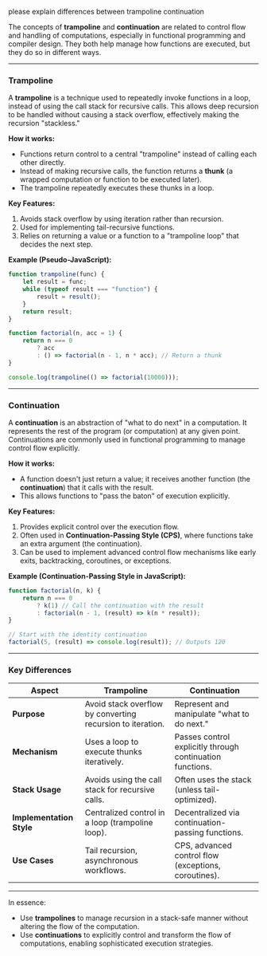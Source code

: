 please explain differences between trampoline continuation

The concepts of **trampoline** and **continuation** are related to control flow and handling of computations, especially in functional programming and compiler design. They both help manage how functions are executed, but they do so in different ways.

---

### **Trampoline**
A **trampoline** is a technique used to repeatedly invoke functions in a loop, instead of using the call stack for recursive calls. This allows deep recursion to be handled without causing a stack overflow, effectively making the recursion "stackless."

**How it works:**
- Functions return control to a central "trampoline" instead of calling each other directly.
- Instead of making recursive calls, the function returns a **thunk** (a wrapped computation or function to be executed later).
- The trampoline repeatedly executes these thunks in a loop.

**Key Features:**
1. Avoids stack overflow by using iteration rather than recursion.
2. Used for implementing tail-recursive functions.
3. Relies on returning a value or a function to a "trampoline loop" that decides the next step.

**Example (Pseudo-JavaScript):**
```javascript
function trampoline(func) {
    let result = func;
    while (typeof result === "function") {
        result = result();
    }
    return result;
}

function factorial(n, acc = 1) {
    return n === 0
        ? acc
        : () => factorial(n - 1, n * acc); // Return a thunk
}

console.log(trampoline(() => factorial(10000)));
```

---

### **Continuation**
A **continuation** is an abstraction of "what to do next" in a computation. It represents the rest of the program (or computation) at any given point. Continuations are commonly used in functional programming to manage control flow explicitly.

**How it works:**
- A function doesn't just return a value; it receives another function (the **continuation**) that it calls with the result.
- This allows functions to "pass the baton" of execution explicitly.

**Key Features:**
1. Provides explicit control over the execution flow.
2. Often used in **Continuation-Passing Style (CPS)**, where functions take an extra argument (the continuation).
3. Can be used to implement advanced control flow mechanisms like early exits, backtracking, coroutines, or exceptions.

**Example (Continuation-Passing Style in JavaScript):**
```javascript
function factorial(n, k) {
    return n === 0
        ? k(1) // Call the continuation with the result
        : factorial(n - 1, (result) => k(n * result));
}

// Start with the identity continuation
factorial(5, (result) => console.log(result)); // Outputs 120
```

---

### Key Differences

| **Aspect**              | **Trampoline**                                          | **Continuation**                                        |
|--------------------------|--------------------------------------------------------|--------------------------------------------------------|
| **Purpose**              | Avoid stack overflow by converting recursion to iteration. | Represent and manipulate "what to do next."            |
| **Mechanism**            | Uses a loop to execute thunks iteratively.              | Passes control explicitly through continuation functions. |
| **Stack Usage**          | Avoids using the call stack for recursive calls.         | Often uses the stack (unless tail-optimized).          |
| **Implementation Style** | Centralized control in a loop (trampoline loop).         | Decentralized via continuation-passing functions.      |
| **Use Cases**            | Tail recursion, asynchronous workflows.                 | CPS, advanced control flow (exceptions, coroutines).   |

---

In essence:
- Use **trampolines** to manage recursion in a stack-safe manner without altering the flow of the computation.
- Use **continuations** to explicitly control and transform the flow of computations, enabling sophisticated execution strategies.
